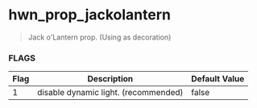 # hwn_prop_jackolantern

> Jack o'Lantern prop.
> (Using as decoration)

### FLAGS
| Flag | Description                          | Default Value |
|------|--------------------------------------|---------------|
| 1    | disable dynamic light. (recommended) | false         |
